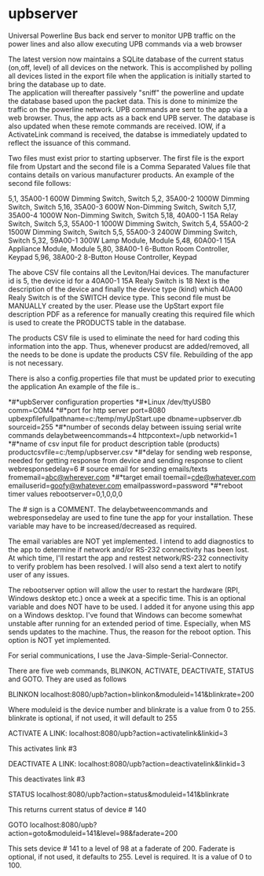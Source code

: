 # upbserver
Universal Powerline Bus back end server to monitor UPB traffic on the power lines and also allow executing UPB commands via a web browser

The latest version now maintains a SQLite database of the current status (on,off, level) of all devices on the network.  This is 
accomplished by polling all devices listed in the export file when the application is initially started to bring the database up to date.  
The application will thereafter passively "sniff" the powerline and  update the database based upon the packet data.  This is done 
to minimize the traffic on the powerline network.  UPB commands are sent to the app via a web browser.  Thus, the app acts as a back end
UPB server.  The database is also updated when these remote commands are received.  IOW, if a ActivateLink command is received, the
databse is immediately updated to reflect the issuance of this command.

Two files must exist prior to starting upbserver.  The first file is the export file from Upstart and the second file is a 
Comma Separated Values file that contains  details on various manufacturer products.  An example of the second file follows:

5,1, 35A00-1 600W Dimming Switch, Switch
5,2, 35A00-2 1000W Dimming Switch, Switch
5,16, 35A00-3 600W Non-Dimming Switch, Switch
5,17, 35A00-4 1000W Non-Dimming Switch, Switch
5,18, 40A00-1 15A Relay Switch, Switch
5,3, 55A00-1 1000W Dimming Switch, Switch
5,4, 55A00-2 1500W Dimming Switch, Switch
5,5, 55A00-3 2400W Dimming Switch, Switch
5,32, 59A00-1 300W Lamp Module, Module
5,48, 60A00-1 15A Appliance Module, Module
5,80, 38A00-1 6-Button Room Controller, Keypad
5,96, 38A00-2 8-Button House Controller, Keypad

The above CSV file contains all the Leviton/Hai devices.  The manufacturer id is 5, the device id for a 40A00-1 15A Realy Switch is 18
Next is the description of the device and finally the device type (kind) which 40A00 Realy Switch is of the SWITCH device type.
This second file must be MANUALLY created by the user.  Please use the UpStart export file description PDF as a reference for manually
creating this required file which is used to create the PRODUCTS table in the database.

The products CSV file is used to eliminate the need for hard coding this information into the app.  Thus, whenever producst are
added/removed, all the needs to be done is update the products CSV file.  Rebuilding of the app is not necessary.

There is also a config.properties file that must be updated prior to executing the application An example of the file is..

*#*upbServer configuration properties
*#*Linux /dev/ttyUSB0
comm=COM4
*#*port for http server
port=8080
upbexpfilefullpathname=c:/temp/myUpStart.upe
dbname=upbserver.db
sourceid=255
*#*number of seconds delay between issuing serial write commands
delaybetweencommands=4
httpcontext=/upb
networkid=1
*#*name of csv input file for product description table (products)
productcsvfile=c:/temp/upbserver.csv
*#*delay for sending web response, needed for getting response from device and sending response to client
webresponsedelay=6
*#* source email for sending emails/texts
fromemail=abc@wherever.com
*#*target email
toemail=cde@whatever.com
emailuserid=goofy@whatever.com
emailpassword=password
*#*reboot timer values
rebootserver=0,1,0,0,0

The *#* sign is a COMMENT. 
The delaybetweencommands and webresponsedelay are used to fine tune the app for your installation.  These variable may have to be increased/decreased
as required.

The email variables are NOT yet implemented.  I intend to add diagnostics to the app to determine if network and/or RS-232 connectivity has been lost.  At which
time, I'll restart the app and restest network/RS-232 connectivity to verify problem has been resolved.  I will also send a text alert to notify user of any
issues.

The rebootserver option will allow the user to restart the hardware (RPI, Windows desktop etc.) once a week at a specific time.  This is an optional variable and does NOT have 
to be used.  I added it for anyone using this app on a Windows desktop. I've found that Windows can become somewhat unstable after running for an extended 
period of time.  Especially, when MS sends updates to the machine.  Thus, the reason for the reboot option.  This option is NOT yet implemented.

For serial communications, I use the Java-Simple-Serial-Connector.

There are five web commands, BLINKON, ACTIVATE, DEACTIVATE, STATUS and GOTO.  They are used as follows

BLINKON
localhost:8080/upb?action=blinkon&moduleid=141&blinkrate=200

Where moduleid is the  device number and blinkrate is a value from 0 to 255.  blinkrate is optional, if not used, it will default to 255

ACTIVATE A LINK:
localhost:8080/upb?action=activatelink&linkid=3

This activates link #3


DEACTIVATE A LINK:
localhost:8080/upb?action=deactivatelink&linkid=3

This deactivates link #3


STATUS
localhost:8080/upb?action=status&moduleid=141&blinkrate

This returns current status of device # 140


GOTO
localhost:8080/upb?action=goto&moduleid=141&level=98&faderate=200

This sets device # 141 to a level of 98 at a faderate of 200.  Faderate is optional, if not used, it defaults to 255.  Level is required.  It is a value of 0 to 100.



